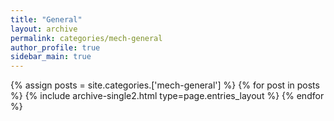 ```yaml
---
title: "General"
layout: archive
permalink: categories/mech-general
author_profile: true
sidebar_main: true
---
```



{% assign posts = site.categories.['mech-general'] %}
{% for post in posts %} {% include archive-single2.html type=page.entries_layout %} {% endfor %}